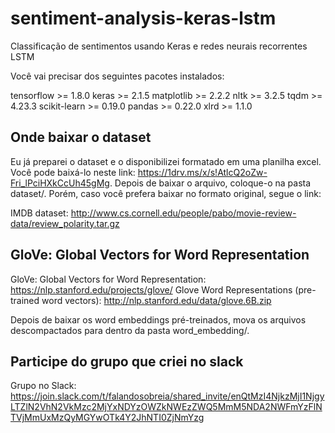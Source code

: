 # sentiment-analysis-keras-lstm
Classificação de sentimentos usando Keras e redes neurais recorrentes LSTM

Você vai precisar dos seguintes pacotes instalados:

tensorflow >= 1.8.0
keras >= 2.1.5
matplotlib >= 2.2.2
nltk >= 3.2.5
tqdm >= 4.23.3
scikit-learn >= 0.19.0
pandas >= 0.22.0
xlrd >= 1.1.0

## Onde baixar o dataset

Eu já preparei o dataset e o disponibilizei formatado em uma planilha excel. Você pode baixá-lo neste link: https://1drv.ms/x/s!AtlcQ2oZw-Fri_lPciHXkCcUh45gMg. Depois de baixar o arquivo, coloque-o na pasta dataset/. Porém, caso
você prefera baixar no formato original, segue o link:

IMDB dataset: http://www.cs.cornell.edu/people/pabo/movie-review-data/review_polarity.tar.gz


## GloVe: Global Vectors for Word Representation

GloVe: Global Vectors for Word Representation: https://nlp.stanford.edu/projects/glove/
Glove Word Representations (pre-trained word vectors): http://nlp.stanford.edu/data/glove.6B.zip

Depois de baixar os word embeddings pré-treinados, mova os arquivos descompactados para dentro da pasta word_embedding/.

## Participe do grupo que criei no slack

Grupo no Slack: https://join.slack.com/t/falandosobreia/shared_invite/enQtMzI4NjkzMjI1NjgyLTZlN2VhN2VkMzc2MjYxNDYzOWZkNWEzZWQ5MmM5NDA2NWFmYzFlNTVjMmUxMzQyMGYwOTk4Y2JhNTI0ZjNmYzg
